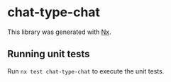 # chat-type-chat

This library was generated with [Nx](https://nx.dev).

## Running unit tests

Run `nx test chat-type-chat` to execute the unit tests.
